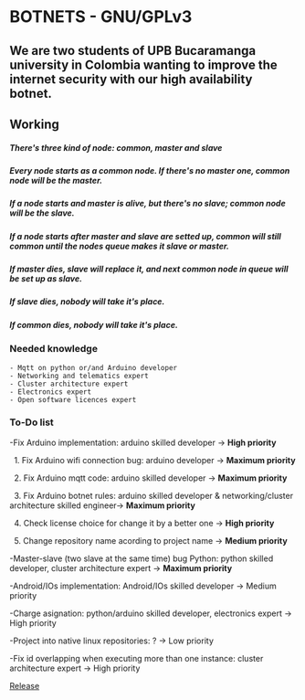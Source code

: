<!-- ## Welcome to GitHub Pages--> 
# BOTNETS - GNU/GPLv3
## We are two students of UPB Bucaramanga university in Colombia wanting to improve the internet security with our high availability botnet.

## Working
##### There's three kind of node: common, master and slave
##### Every node starts as a common node. If there's no master one, common node will be the master. 
##### If a node starts and master is alive, but there's no slave; common node will be the slave.
##### If a node starts after master and slave are setted up, common will still common until the nodes queue makes it slave or master.

##### If master dies, slave will replace it, and next common node in queue will be set up as slave.
##### If slave dies, nobody will take it's place.
##### If common dies, nobody will take it's place.

### Needed knowledge
```
- Mqtt on python or/and Arduino developer
- Networking and telematics expert
- Cluster architecture expert
- Electronics expert
- Open software licences expert
```

### To-Do list
-Fix Arduino implementation: arduino skilled developer -> **High priority**

&nbsp;     1. Fix Arduino wifi connection bug: arduino developer -> **Maximum priority**

&nbsp;     2. Fix Arduino mqtt code: arduino skilled developer -> **Maximum priority**

&nbsp;     3. Fix Arduino botnet rules: arduino skilled developer & networking/cluster architecture skilled engineer-> **Maximum priority**

&nbsp;     4. Check license choice for change it by a better one -> **High priority**

&nbsp;     5. Change repository name acording to project name -> **Medium priority**

-Master-slave (two slave at the same time) bug Python: python skilled developer, cluster architecture expert -> **Maximum priority**

-Android/IOs implementation: Android/IOs skilled developer -> Medium priority

-Charge asignation: python/arduino skilled developer, electronics expert -> High priority

-Project into native linux repositories: ? -> Low priority

-Fix id overlapping when executing more than one instance: cluster architecture expert -> High priority


[Release](https://github.com/intentodemusico/BotnetsHeterogeneas/releases/tag/0.1)

